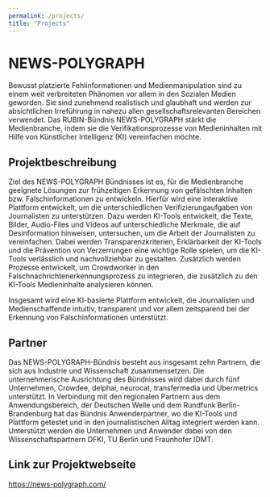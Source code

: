 ```yaml
---
permalink: /projects/
title: "Projects"
---
```


# NEWS-POLYGRAPH

Bewusst platzierte Fehlinformationen und Medienmanipulation sind zu einem weit verbreiteten Phänomen vor allem in den Sozialen Medien geworden. Sie sind zunehmend realistisch und glaubhaft und werden zur absichtlichen Irreführung in nahezu allen gesellschaftsrelevanten Bereichen verwendet. Das RUBIN-Bündnis NEWS-POLYGRAPH stärkt die Medienbranche, indem sie die Verifikationsprozesse von Medieninhalten mit Hilfe von Künstlicher Intelligenz (KI) vereinfachen möchte.

## Projektbeschreibung

Ziel des NEWS-POLYGRAPH Bündnisses ist es, für die Medienbranche geeignete Lösungen zur frühzeitigen Erkennung von gefälschten Inhalten bzw. Falschinformationen zu entwickeln. Hierfür wird eine interaktive Plattform entwickelt, um die unterschiedlichen Verifizierungaufgaben von Journalisten zu unterstützen. Dazu werden KI-Tools entwickelt, die Texte, Bilder, Audio-Files und Videos auf unterschiedliche Merkmale, die auf Desinformation hinweisen, untersuchen, um die Arbeit der Journalisten zu vereinfachen. Dabei werden Transparenzkriterien, Erklärbarkeit der KI-Tools und die Prävention von Verzerrungen eine wichtige Rolle spielen, um die KI-Tools verlässlich und nachvollziehbar zu gestalten. Zusätzlich werden Prozesse entwickelt, um Crowdworker in den Falschnachrichtenerkennungsprozess zu integrieren, die zusätzlich zu den KI-Tools Medieninhalte analysieren können. 

Insgesamt wird eine KI-basierte Plattform entwickelt, die Journalisten und Medienschaffende intuitiv, transparent und vor allem zeitsparend bei der Erkennung von Falschinformationen unterstützt.

## Partner

Das NEWS-POLYGRAPH-Bündnis besteht aus insgesamt zehn Partnern, die sich aus Industrie und Wissenschaft zusammensetzen. Die unternehmerische Ausrichtung des Bündnisses wird dabei durch fünf Unternehmen, Crowdee, delphai, neurocat, transfermedia und Ubermetrics unterstützt. In Verbindung mit den regionalen Partnern aus dem Anwendungsbereich, der Deutschen Welle und dem Rundfunk Berlin-Brandenburg hat das Bündnis Anwenderpartner, wo die KI-Tools und Plattform getestet und in den journalistischen Alltag integriert werden kann. Unterstützt werden die Unternehmen und Anwender dabei von den Wissenschaftspartnern DFKI, TU Berlin und Fraunhofer IDMT.

## Link zur Projektwebseite

https://news-polygraph.com/ 
